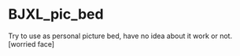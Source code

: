 # BJXL_pic_bed
Try to use as personal picture bed, have no idea about it work or not. [worried face]
